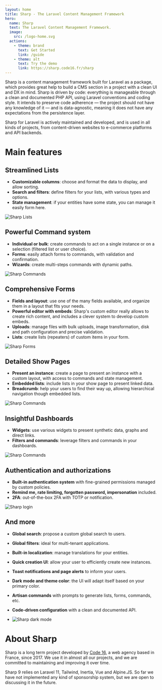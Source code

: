 ```yaml
---
layout: home
title: Sharp - The Laravel Content Management Framework
hero:
  name: Sharp
  text: The Laravel Content Management Framework.
  image:
    src: /logo-home.svg
  actions:
    - theme: brand
      text: Get Started
      link: /guide
    - theme: alt
      text: Try the demo
      link: https://sharp.code16.fr/sharp
---
```


<div class="content">

Sharp is a content management framework built for Laravel as a package, which provides great help to build a CMS section in a project with a clean UI and DX in mind. Sharp is driven by code: everything is manageable through a clean and documented PHP API, using Laravel conventions and coding style. It intends to preserve code adherence — the project should not have any knowledge of it — and is data-agnostic, meaning it does not have any expectations from the persistence layer.

Sharp for Laravel is actively maintained and developed, and is used in all kinds of projects, from content-driven websites to e-commerce platforms and API backends.

# Main features

## Streamlined Lists

- **Customizable columns**: choose and format the data to display, and allow sorting.
- **Search and filters**: define filters for your lists, with various types and options.
- **State management**: if your entities have some state, you can manage it easily form here.

![Sharp Lists](./img/readme/v9/list.png)

## Powerful Command system

- **Individual or bulk**: create commands to act on a single instance or on a selection (filtered list or user choice).
- **Forms**: easily attach forms to commands, with validation and confirmation.
- **Wizards**: create multi-steps commands with dynamic paths.

![Sharp Commands](./img/readme/v9/command.png)

## Comprehensive Forms

- **Fields and layout**: use one of the many fields available, and organize them in a layout that fits your needs.
- **Powerful editor with embeds**: Sharp's custom editor really allows to create rich content, and includes a clever system to develop custom embeds.
- **Uploads**: manage files with bulk uploads, image transformation, disk and path configuration and precise validation.
- **Lists**: create lists (repeaters) of custom items in your form.

![Sharp Forms](./img/readme/v9/form.png)

## Detailed Show Pages

- **Present an instance**: create a page to present an instance with a custom layout, with access to commands and state management.
- **Embedded lists**: include lists in your show page to present linked data.
- **Breadcrumb**: help your users to find their way up, allowing hierarchical navigation though embedded lists.

![Sharp Commands](./img/readme/v9/show.png)

## Insightful Dashboards

- **Widgets**: use various widgets to present synthetic data, graphs and direct links.
- **Filters and commands**: leverage filters and commands in your dashboards.

![Sharp Commands](./img/readme/v9/dashboard.png)

## Authentication and authorizations

- **Built-in authentication system** with fine-grained permissions managed by custom policies.
- **Remind me, rate limiting, forgotten password, impersonation** included.
- **2FA**: out-of-the-box 2FA with TOTP or notification.

![Sharp login](./img/readme/v9/login.png)

## And more

- **Global search**: propose a custom global search to users.
- **Global filters**: ideal for multi-tenant applications.
- **Built-in localization**: manage translations for your entities.
- **Quick creation UI**: allow your user to efficiently create new instances.
- **Toast notifications and page alerts** to inform your users.
- **Dark mode and theme color**: the UI will adapt itself based on your primary color.
- **Artisan commands** with prompts to generate lists, forms, commands, etc.
- **Code-driven configuration** with a clean and documented API.
  
- ![Sharp dark mode](./img/readme/v9/dark.png)

# About Sharp

Sharp is a long term project developed by [Code 16](https://code16.fr), a web agency based in France, since 2017. We use it in almost all our projects, and we are committed to maintaining and improving it over time.

Sharp 9 relies on Laravel 11, Tailwind, Inertia, Vue and Alpine.JS. So far we have not implemented any kind of sponsorship system, but we are open to discussing it in the future.

</div>
